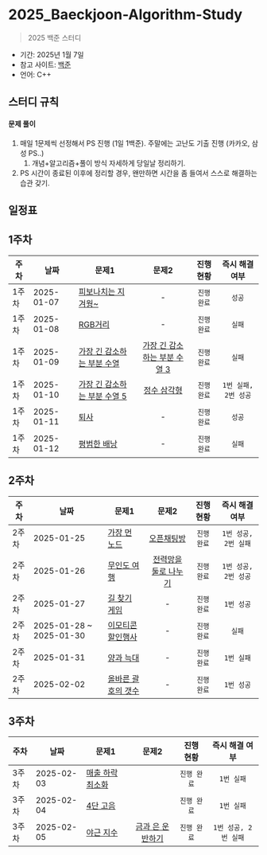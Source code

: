 # 2025_Baeckjoon-Algorithm-Study
> 2025 백준 스터디

- 기간: 2025년 1월 7일
- 참고 사이트: [백준](https://www.acmicpc.net/)
- 언어: C++

## 스터디 규칙 

#### 문제 풀이

1. 매일 1문제씩 선정해서 PS 진행 (1일 1백준). 주말에는 고난도 기출 진행 (카카오, 삼성 PS..)
   1. 개념+알고리즘+풀이 방식 자세하게 당일날 정리하기. 
2. PS 시간이 종료된 이후에 정리할 경우, 왠만하면 시간을 좀 들여서 스스로 해결하는 습관 갖기.
  
## 일정표

<h2>1주차</h2>

| 주차 | 날짜 | 문제1 | 문제2 | 진행 현황 | 즉시 해결 여부 |
| ---- | ------ | ---- | :-------------: | :-------------: | :-------------: |
| 1주차 | 2025-01-07 | [피보나치는 지겨웡~](https://www.acmicpc.net/problem/17175) | - | `진행 완료` |  `성공` |
| 1주차 | 2025-01-08 | [RGB거리](https://www.acmicpc.net/problem/17175) | - | `진행 완료` |  `실패` |
| 1주차 | 2025-01-09 | [가장 긴 감소하는 부분 수열 ](https://www.acmicpc.net/problem/11722) | [가장 긴 감소하는 부분 수열 3 ](https://www.acmicpc.net/problem/12738) | `진행 완료` |  `실패` |
| 1주차 | 2025-01-10 | [가장 긴 감소하는 부분 수열 5 ](https://www.acmicpc.net/problem/14003) | [정수 삼각형 ](https://www.acmicpc.net/problem/1932) | `진행 완료` |  `1번 실패, 2번 성공` |
| 1주차 | 2025-01-11 | [퇴사](https://www.acmicpc.net/problem/14501) | - | `진행 완료` |  `성공` |
| 1주차 | 2025-01-12 | [평범한 배낭](https://www.acmicpc.net/problem/12865) | - | `진행 완료` |  `실패` |

<h2>2주차</h2>

| 주차 | 날짜 | 문제1 | 문제2 | 진행 현황 | 즉시 해결 여부 |
| ---- | ------ | ---- | :-------------: | :-------------: | :-------------: |
| 2주차 | 2025-01-25 | [가장 먼 노드](https://school.programmers.co.kr/learn/courses/30/lessons/49189) | [오픈채팅방](https://school.programmers.co.kr/learn/courses/30/lessons/42888) | `진행 완료` |  `1번 성공, 2번 실패` |
| 2주차 | 2025-01-26 | [무인도 여행](https://school.programmers.co.kr/learn/courses/30/lessons/154540) | [전력망을 둘로 나누기](https://school.programmers.co.kr/learn/courses/30/lessons/86971) | `진행 완료` |  `1번 성공, 2번 성공` |
| 2주차 | 2025-01-27 | [길 찾기 게임](https://school.programmers.co.kr/learn/courses/30/lessons/42892) | - | `진행 완료` |  `1번 성공` |
| 2주차 | 2025-01-28 ~ 2025-01-30 | [이모티콘 할인행사](https://school.programmers.co.kr/learn/courses/30/lessons/150368) | - | `진행 완료` |  `실패` |
| 2주차 | 2025-01-31 | [양과 늑대](https://school.programmers.co.kr/learn/courses/30/lessons/92343) | - | `진행 완료` |  `1번 실패` |
| 2주차 | 2025-02-02 | [올바른 괄호의 갯수](https://school.programmers.co.kr/learn/courses/30/lessons/12929) | - | `진행 완료` |  `1번 성공` |

<h2>3주차</h2>

| 주차 | 날짜 | 문제1 | 문제2 | 진행 현황 | 즉시 해결 여부 |
| ---- | ------ | ---- | :-------------: | :-------------: | :-------------: |
| 3주차 | 2025-02-03 | [매출 하락 최소화](https://school.programmers.co.kr/learn/courses/30/lessons/72416) |  | `진행 완료` |  `1번 실패` |
| 3주차 | 2025-02-04 | [4단 고음](https://school.programmers.co.kr/learn/courses/30/lessons/1831) |  | `진행 완료` |  `1번 실패` |
| 3주차 | 2025-02-05 | [야근 지수](https://school.programmers.co.kr/learn/courses/30/lessons/12927) | [금과 은 운반하기](https://school.programmers.co.kr/learn/courses/30/lessons/86053) | `진행 완료` |  `1번 성공, 2번 실패` |
